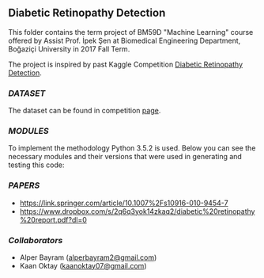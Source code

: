 ## **Diabetic Retinopathy Detection**

This folder contains the term project of BM59D "Machine Learning" course offered by Assist Prof. İpek Şen at Biomedical Engineering Department, Boğaziçi University in 2017 Fall Term.

The project is inspired by past Kaggle Competition [Diabetic Retinopathy Detection](https://www.kaggle.com/c/diabetic-retinopathy-detection).

### *DATASET*

The dataset can be found in competition [page](https://www.kaggle.com/c/diabetic-retinopathy-detection/data).

### *MODULES*

To implement the methodology Python 3.5.2 is used. Below you can see the necessary modules and their versions that were used in generating and testing this code:

### *PAPERS*

- https://link.springer.com/article/10.1007%2Fs10916-010-9454-7
- https://www.dropbox.com/s/2q6q3yok14zkaq2/diabetic%20retinopathy%20report.pdf?dl=0

### *Collaborators*

- Alper Bayram (<alperbayram2@gmail.com>)
- Kaan Oktay (<kaanoktay07@gmail.com>)
